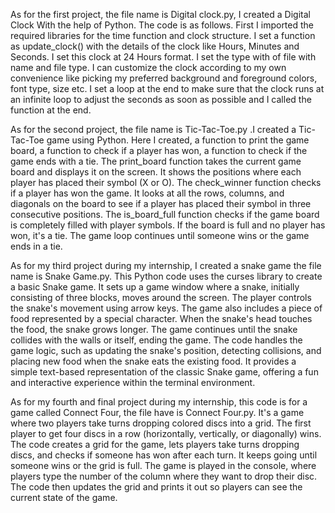 As for the first project, the file name is Digital clock.py, I created  a Digital Clock With the help of Python. The code is as follows. First I imported the required libraries for the time function and clock structure. I set a function as update_clock() with the details of the clock like Hours, Minutes and Seconds. I set this clock at 24 Hours format. I set the type with of file with name and file type. I can customize the clock according to my own convenience like picking my preferred background and foreground colors, font type, size etc. I set a loop at the end to make sure that the clock runs at an infinite loop to adjust the seconds as soon as possible and I called the function at the end.


As for the second project, the file name is Tic-Tac-Toe.py .I created a Tic-Tac-Toe game using Python. Here I created, a function to print the game board, a function to check if a player has won, a function to check if the game ends with a tie. The print_board function takes the current game board and displays it on the screen. It shows the positions where each player has placed their symbol (X or O). The check_winner function checks if a player has won the game. It looks at all the rows, columns, and diagonals on the board to see if a player has placed their symbol in three consecutive positions. The is_board_full function  checks if the game board is completely filled with player symbols. If the board is full and no player has won, it's a tie. The game loop continues until someone wins or the game ends in a tie.


As for my third project during my internship, I created a snake game the file name is Snake Game.py. This Python code uses the curses library to create a basic Snake game. It sets up a game window where a snake, initially consisting of three blocks, moves around the screen. The player controls the snake's movement using arrow keys. The game also includes a piece of food represented by a special character. When the snake's head touches the food, the snake grows longer. The game continues until the snake collides with the walls or itself, ending the game. The code handles the game logic, such as updating the snake's position, detecting collisions, and placing new food when the snake eats the existing food. It provides a simple text-based representation of the classic Snake game, offering a fun and interactive experience within the terminal environment.


As for my fourth and final project during my internship, this code is for a game called Connect Four, the file have is Connect Four.py. It's a game where two players take turns dropping colored discs into a grid. The first player to get four discs in a row (horizontally, vertically, or diagonally) wins. The code creates a grid for the game, lets players take turns dropping discs, and checks if someone has won after each turn. It keeps going until someone wins or the grid is full. The game is played in the console, where players type the number of the column where they want to drop their disc. The code then updates the grid and prints it out so players can see the current state of the game.
